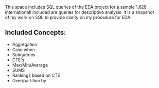 This space includes SQL queries of the EDA project for a sample 1,628 international! Included are queries for descriptive analysis. It is a snapshot of my work on SQL to provide clarity on my procedure for EDA.

## Included Concepts:
- Aggregation
- Case when
- Subqueries
- CTE's
- Max/Min/Average
- SUMS
- Rankings based on CTE
- Over/partition by
